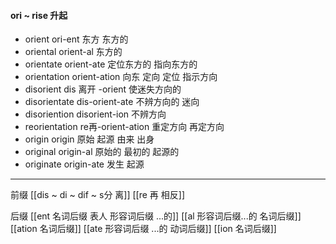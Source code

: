 #### ori ~ rise 升起

- orient  ori-ent 东方 东方的
- oriental orient-al 东方的
- orientate orient-ate 定位东方的 指向东方的
- orientation orient-ation 向东 定向 定位 指示方向
- disorient dis 离开 -orient 使迷失方向的
- disorientate dis-orient-ate 不辨方向的 迷向
- disoriention disorient-ion 不辨方向
- reorientation re再-orient-ation 重定方向 再定方向 
- origin origin 原始 起源 由来  出身
- original origin-al 原始的 最初的 起源的
- originate origin-ate 发生 起源

---
前缀
[[dis  ~ di ~ dif ~ s分 离]]
[[re  再  相反]]

后缀
[[ent 名词后缀  表人 形容词后缀 ...的]]
[[al 形容词后缀...的 名词后缀]]
[[ation 名词后缀]]
[[ate 形容词后缀  ...的 动词后缀]]
[[ion  名词后缀]]
